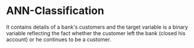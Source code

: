 # ANN-Classification

It contains details of a bank's customers and the target variable is a binary variable reflecting the fact whether the customer left the bank (closed his account) or he continues to be a customer.
